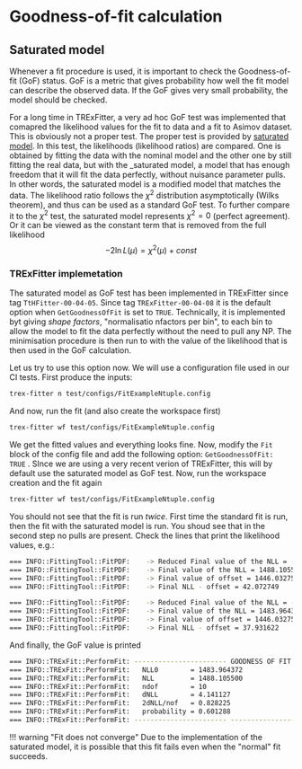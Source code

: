 # Goodness-of-fit calculation

## Saturated model

Whenever a fit procedure is used, it is important to check the Goodness-of-fit (GoF) status. GoF is a metric that gives probability how well the fit model can describe the observed data.
If the GoF gives very small probability, the model should be checked.

For a long time in TRExFitter, a very ad hoc GoF test was implemented that comapred the likelihood values for the fit to data and a fit to Asimov dataset. This is obviously not a proper test.
The proper test is provided by [saturated model](http://www.physics.ucla.edu/~cousins/stats/cousins_saturated.pdf). In this test, the likelihoods (likelihood ratios) are compared.
One is obtained by fitting the data with the nominal model and the other one by still fitting the real data, but with the _saturated model, a model that has enough freedom that it will fit the data perfectly, without nuisance parameter pulls.
In other words, the saturated model is a modified model that matches the data. The likelihood ratio follows the $\chi^2$ distribution asymptotically (Wilks theorem), and thus can be used as a standard GoF test.
To further compare it to the $\chi^2$ test, the saturated model represents $\chi^2 = 0$ (perfect agreement).
Or it can be viewed as the constant term that is removed from the full likelihood
$$
 -2\ln L(\mu) = \chi^2(\mu) + const
$$

### TRExFitter implemetation

The saturated model as GoF test has been implemented in TRExFitter since tag `TtHFitter-00-04-05`. Since tag `TRExFitter-00-04-08` it is the default option when `GetGoodnessOfFit` is set to `TRUE`.
Technically, it is implemented byt giving _shape factors_, "normalisatio nfactors per bin", to each bin to allow the model to fit the data perfectly without the need to pull any NP. The minimisation procedure is then run to with the value of the likelihood that is then used in the GoF calculation.

Let us try to use this option now.
We will use a configuration file used in our CI tests. First produce the inputs:

```bash
trex-fitter n test/configs/FitExampleNtuple.config
```

And now, run the fit (and also create the workspace first)

```bash
trex-fitter wf test/configs/FitExampleNtuple.config
```

We get the fitted values and everything looks fine. Now, modify the `Fit` block of the config file and add the following option: `GetGoodnessOfFit: TRUE` . SInce we are using a very recent verion of TRExFitter, this will by default use the saturated model as GoF test.
Now, run the workspace creation and the fit again

```bash
trex-fitter wf test/configs/FitExampleNtuple.config
```

You should not see that the fit is run _twice_. First time the standard fit is run, then the fit with the saturated model is run. You shoud see that in the second step no pulls are present.
Check the lines that print the likelihood values, e.g.:

```bash
=== INFO::FittingTool::FitPDF:    -> Reduced Final value of the NLL = -998511.89450029970612376928
=== INFO::FittingTool::FitPDF:    -> Final value of the NLL = 1488.105500
=== INFO::FittingTool::FitPDF:    -> Final value of offset = 1446.032751
=== INFO::FittingTool::FitPDF:    -> Final NLL - offset = 42.072749
```

```bash
=== INFO::FittingTool::FitPDF:    -> Reduced Final value of the NLL = -998516.03562775580212473869
=== INFO::FittingTool::FitPDF:    -> Final value of the NLL = 1483.964372
=== INFO::FittingTool::FitPDF:    -> Final value of offset = 1446.032751
=== INFO::FittingTool::FitPDF:    -> Final NLL - offset = 37.931622
```

And finally, the GoF value is printed

```bash
=== INFO::TRExFit::PerformFit: ----------------------- GOODNESS OF FIT EVALUATION -----------------------
=== INFO::TRExFit::PerformFit:   NLL0        = 1483.964372
=== INFO::TRExFit::PerformFit:   NLL         = 1488.105500
=== INFO::TRExFit::PerformFit:   ndof        = 10
=== INFO::TRExFit::PerformFit:   dNLL        = 4.141127
=== INFO::TRExFit::PerformFit:   2dNLL/nof   = 0.828225
=== INFO::TRExFit::PerformFit:   probability = 0.601288
=== INFO::TRExFit::PerformFit: ----------------------- -------------------------- -----------------------
```

!!! warning "Fit does not converge"
    Due to the implementation of the saturated model, it is possible that this fit fails even when the "normal" fit succeeds.

